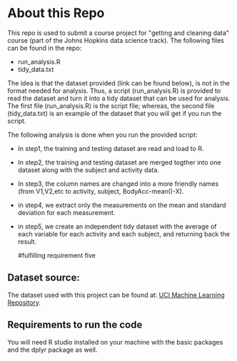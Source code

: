 # About this Repo
This repo is used to submit a course project for "getting and cleaning data" course  (part of the Johns Hopkins data science track). The following files can be found in the repo:

* run_analysis.R
* tidy_data.txt

The idea is that the dataset provided (link can be found below), is not in the format needed for analysis. Thus, a script (run_analysis.R) is provided to read the dataset and turn it into a tidy dataset that can be used for analysis. The first file (run_analysis.R) is the script file; whereas, the second file (tidy_data.txt) is an example of the dataset that you will get if you run the script.

The following analysis is done when you run the provided script:
* In step1, the training and testing dataset are read and load to R.
* In step2, the training and testing dataset are merged togther into one dataset along with the subject and activity data.
* In step3, the column names are changed into a more friendly names (from V1,V2,etc to activity, subject, BodyAcc-mean()-X).
* in step4, we extract only the measurements on the mean and standard deviation for each measurement.
* in step5, we create an independent tidy dataset with the average of each variable for each activity and each subject, and returning back the result.

  #fulfilling requirement five
## Dataset source:
The dataset used with this project can be found at: [UCI Machine Learning Repository](http://archive.ics.uci.edu/ml/datasets/Human+Activity+Recognition+Using+Smartphones).

## Requirements to run the code
You will need R studio installed on your machine with the basic packages and the dplyr package as well.